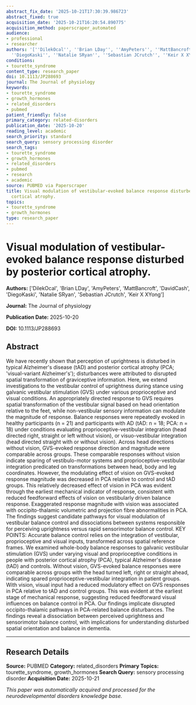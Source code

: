 ```yaml
---
abstract_fix_date: '2025-10-21T17:30:39.986723'
abstract_fixed: true
acquisition_date: '2025-10-21T16:20:54.890775'
acquisition_method: paperscraper_automated
audience:
- professional
- researcher
authors: '[''DilekOcal'', ''Brian LDay'', ''AmyPeters'', ''MattBancroft'', ''DavidCash'',
  ''DiegoKaski'', ''Natalie SRyan'', ''Sebastian JCrutch'', ''Keir X XYong'']'
conditions:
- tourette_syndrome
content_type: research_paper
doi: 10.1113/JP288693
journal: The Journal of physiology
keywords:
- tourette_syndrome
- growth_hormones
- related_disorders
- pubmed
patient_friendly: false
primary_category: related-disorders
publication_date: '2025-10-20'
reading_level: academic
search_priority: standard
search_query: sensory processing disorder
search_tags:
- tourette_syndrome
- growth_hormones
- related_disorders
- pubmed
- research
- academic
source: PUBMED via Paperscraper
title: Visual modulation of vestibular-evoked balance response disturbed by posterior
  cortical atrophy.
topics:
- tourette_syndrome
- growth_hormones
type: research_paper
---
```


# Visual modulation of vestibular-evoked balance response disturbed by posterior cortical atrophy.

**Authors:** ['DilekOcal', 'Brian LDay', 'AmyPeters', 'MattBancroft', 'DavidCash', 'DiegoKaski', 'Natalie SRyan', 'Sebastian JCrutch', 'Keir X XYong']

**Journal:** The Journal of physiology

**Publication Date:** 2025-10-20

**DOI:** 10.1113/JP288693

## Abstract

We have recently shown that perception of uprightness is disturbed in typical Alzheimer's disease (tAD) and posterior cortical atrophy (PCA; 'visual-variant Alzheimer's'); disturbances were attributed to disrupted spatial transformation of graviceptive information. Here, we extend investigations to the vestibular control of uprightness during stance using galvanic vestibular stimulation (GVS) under various proprioceptive and visual conditions. An appropriately directed response to GVS requires spatial transformation of the vestibular signal based on head orientation relative to the feet, while non-vestibular sensory information can modulate the magnitude of response. Balance responses were repeatedly evoked in healthy participants (n = 21) and participants with AD (tAD: n = 18; PCA: n = 18) under conditions evaluating proprioceptive-vestibular integration (head directed right, straight or left without vision), or visuo-vestibular integration (head directed straight with or without vision). Across head directions without vision, GVS-evoked response direction and magnitude were comparable across groups. These comparable responses without vision indicate sparing of vestibulo-motor systems and proprioceptive-vestibular integration predicated on transformations between head, body and leg coordinates. However, the modulating effect of vision on GVS-evoked response magnitude was decreased in PCA relative to control and tAD groups. This relatively decreased effect of vision in PCA was evident through the earliest mechanical indicator of response, consistent with reduced feedforward effects of vision on vestibularly driven balance response. Exaggerated response magnitude with vision was associated with occipito-thalamic volumetric and projection fibre abnormalities in PCA. The findings suggest candidate pathways for visual modulation of vestibular balance control and dissociations between systems responsible for perceiving uprightness versus rapid sensorimotor balance control. KEY POINTS: Accurate balance control relies on the integration of vestibular, proprioceptive and visual inputs, transformed across spatial reference frames. We examined whole-body balance responses to galvanic vestibular stimulation (GVS) under varying visual and proprioceptive conditions in people with posterior cortical atrophy (PCA), typical Alzheimer's disease (tAD) and controls. Without vision, GVS-evoked balance responses were comparable across groups with the head turned left, right or straight ahead, indicating spared proprioceptive-vestibular integration in patient groups. With vision, visual input had a reduced modulatory effect on GVS responses in PCA relative to tAD and control groups. This was evident at the earliest stage of mechanical response, suggesting reduced feedforward visual influences on balance control in PCA. Our findings implicate disrupted occipito-thalamic pathways in PCA-related balance disturbances. The findings reveal a dissociation between perceived uprightness and sensorimotor balance control, with implications for understanding disturbed spatial orientation and balance in dementia.

---

## Research Details

**Source:** PUBMED
**Category:** related_disorders
**Primary Topics:** tourette_syndrome, growth_hormones
**Search Query:** sensory processing disorder
**Acquisition Date:** 2025-10-21

*This paper was automatically acquired and processed for the neurodevelopmental disorders knowledge base.*
